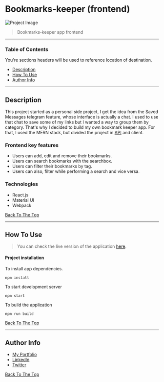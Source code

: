 # Bookmarks-keeper (frontend)

![Project Image](https://i.imgur.com/fce8yiP.png)

> Bookmarks-keeper app frontend

---

### Table of Contents

You're sections headers will be used to reference location of destination.

- [Description](#description)
- [How To Use](#how-to-use)
- [Author Info](#author-info)

---

## Description

This project started as a personal side project, I get the idea from the
Saved Messages telegram feature, whose interface is actually a chat. I
used to use that chat to save some of my links but I wanted a way to group
them by category. That's why I decided to build my own bookmark keeper
app. For that, I used the MERN stack, but divided the project in [API](https://github.com/PerezEnrique/bookmarks-keeper-api) and
client.

### Frontend key features

- Users can add, edit and remove their bookmarks.
- Users can search bookmarks with the searchbox.
- Users can filter their bookmarks by tag.
- Users can also, filter while performing a search and vice versa.

### Technologies

- React.js
- Material UI
- Webpack

[Back To The Top](#bookmarks-keeper-frontend)

---

## How To Use

> You can check the live version of the application [here](https://my-bookmarks-keeper.netlify.app).

#### Project installation

To install app dependencies.

    npm install

To start development server

    npm start

To build the application

    npm run build

[Back To The Top](#bookmarks-keeper-frontend)

---

## Author Info

- [My Portfolio](enrique-perez-portfolio.netlify.app)
- [LinkedIn](https://www.linkedin.com/in/enrique-perez28/)
- [Twitter](https://twitter.com/jesus93enrique)

[Back To The Top](#bookmarks-keeper-frontend)
